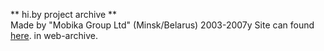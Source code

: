** hi.by project archive **<br/>
Made by "Mobika Group Ltd" (Minsk/Belarus) 2003-2007y
Site can found [here](http://web.archive.org/web/20050212211105/http://www.hi.by/). in web-archive.



